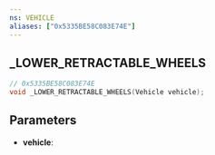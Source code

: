 ```yaml
---
ns: VEHICLE
aliases: ["0x5335BE58C083E74E"]
---
```

## _LOWER_RETRACTABLE_WHEELS

```c
// 0x5335BE58C083E74E
void _LOWER_RETRACTABLE_WHEELS(Vehicle vehicle);
```


## Parameters
* **vehicle**: 


